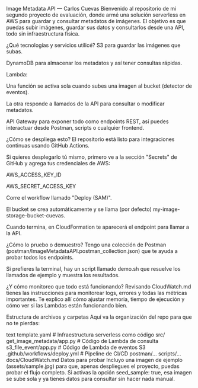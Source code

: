 Image Metadata API — Carlos Cuevas
Bienvenido al repositorio de mi segundo proyecto de evaluación, donde armé una solución serverless en AWS para guardar y consultar metadatos de imágenes. El objetivo es que puedas subir imágenes, guardar sus datos y consultarlos desde una API, todo sin infraestructura física.

¿Qué tecnologías y servicios utilicé?
S3 para guardar las imágenes que subas.

DynamoDB para almacenar los metadatos y así tener consultas rápidas.

Lambda:

Una función se activa sola cuando subes una imagen al bucket (detector de eventos).

La otra responde a llamados de la API para consultar o modificar metadatos.

API Gateway para exponer todo como endpoints REST, así puedes interactuar desde Postman, scripts o cualquier frontend.

¿Cómo se despliega esto?
El repositorio está listo para integraciones continuas usando GitHub Actions.

Si quieres desplegarlo tú mismo, primero ve a la sección "Secrets" de GitHub y agrega tus credenciales de AWS:

AWS_ACCESS_KEY_ID

AWS_SECRET_ACCESS_KEY

Corre el workflow llamado "Deploy (SAM)".

El bucket se crea automáticamente y se llama (por defecto) my-image-storage-bucket-cuevas.

Cuando termina, en CloudFormation te aparecerá el endpoint para llamar a la API.

¿Cómo lo pruebo o demuestro?
Tengo una colección de Postman (postman/ImageMetadataAPI.postman_collection.json) que te ayuda a probar todos los endpoints.

Si prefieres la terminal, hay un script llamado demo.sh que resuelve los llamados de ejemplo y muestra los resultados.

¿Y cómo monitoreo que todo está funcionando?
Revisando CloudWatch.md tienes las instrucciones para monitorear logs, errores y todas las métricas importantes. Te explico allí cómo ajustar memoria, tiempo de ejecución y cómo ver si las Lambdas están funcionando bien.

Estructura de archivos y carpetas
Aquí va la organización del repo para que no te pierdas:

text
template.yaml                  # Infraestructura serverless como código
src/
  get_image_metadata/app.py    # Código de Lambda de consulta
  s3_file_event/app.py         # Código de Lambda de eventos S3
.github/workflows/deploy.yml   # Pipeline de CI/CD
postman/...
scripts/...
docs/CloudWatch.md
Datos para probar
Incluyo una imagen de ejemplo (assets/sample.jpg) para que, apenas despliegues el proyecto, puedas probar el flujo completo. Si activas la opción seed_sample: true, esa imagen se sube sola y ya tienes datos para consultar sin hacer nada manual.
